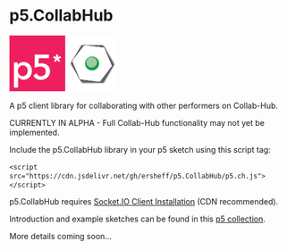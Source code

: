 # p5.CollabHub

<img src="p5Logo.png" height="100px">
<img src="chLogo.png" height="100px">

A p5 client library for collaborating with other performers on Collab-Hub.

CURRENTLY IN ALPHA - Full Collab-Hub functionality may not yet be implemented.  

Include the p5.CollabHub library in your p5 sketch using this script tag:  

    <script src="https://cdn.jsdelivr.net/gh/ersheff/p5.CollabHub/p5.ch.js"></script>  

p5.CollabHub requires [Socket.IO Client Installation](https://socket.io/docs/v4/client-installation/) (CDN recommended).  

Introduction and example sketches can be found in this [p5 collection](https://editor.p5js.org/ersheff/collections/-gBBpVYcp). 

More details coming soon...